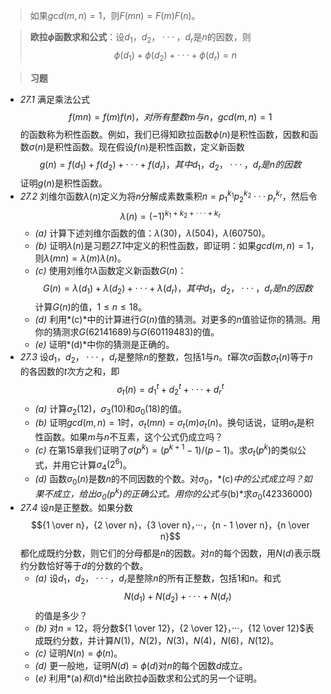 >如果$gcd(m, n) = 1$，则$F(mn) = F(m)F(n)$。

>**欧拉$\phi$函数求和公式**：设$d_1，d_2，···，d_r$是$n$的因数，则$$\phi(d_1) + \phi(d_2) + ··· + \phi(d_r) = n$$

>**习题**
- *27.1* 满足乘法公式$$f(mn) = f(m)f(n)，对所有整数m与n，gcd(m, n) = 1$$的函数称为积性函数。例如，我们已得知欧拉函数$\phi(n)$是积性函数，因数和函数$\sigma(n)$是积性函数。现在假设$f(n)$是积性函数，定义新函数$$g(n) = f(d_1) + f(d_2) + ··· + f(d_r)，其中d_1，d_2，···，d_r是n的因数$$证明$g(n)$是积性函数。
- *27.2* 刘维尔函数$\lambda(n)$定义为将$n$分解成素数乘积$n = p_1^{k_1}p_2^{k_2}···p_r^{k_r}$，然后令$$\lambda(n) = (-1)^{k_1 + k_2 + ··· + k_r}$$
	- *(a)* 计算下述刘维尔函数的值：$\lambda(30)$，$\lambda(504)$，$\lambda(60750)$。
	- *(b)* 证明$\lambda(n)$是习题*27.1*中定义的积性函数，即证明：如果$gcd(m, n) = 1$，则$\lambda(mn) = \lambda(m)\lambda(n)$。
	- *(c)* 使用刘维尔$\lambda$函数定义新函数$G(n)$：$$G(n) = \lambda(d_1) + \lambda(d_2) + ··· + \lambda(d_r)，其中d_1，d_2，···，d_r是n的因数$$计算$G(n)$的值，$1 \leq n \leq 18$。
	- *(d)* 利用*(c)*中的计算进行$G(n)$值的猜测。对更多的$n$值验证你的猜测。用你的猜测求$G(62141689)$与$G(60119483)$的值。
	- *(e)* 证明*(d)*中你的猜测是正确的。
- *27.3* 设$d_1，d_2，···，d_r$是整除$n$的整数，包括$1$与$n$。$t$幂次$\sigma$函数$\sigma_t(n)$等于$n$的各因数的$t$次方之和，即$$\sigma_t(n) = d_1^t + d_2^t + ··· + d_r^t$$
	- *(a)* 计算$\sigma_2(12)$，$\sigma_3(10)$和$\sigma_0(18)$的值。
	- *(b)* 证明$gcd(m, n) = 1$时，$\sigma_t(mn) = \sigma_t(m)\sigma_t(n)$。换句话说，证明$\sigma_t$是积性函数。如果$m$与$n$不互素，这个公式仍成立吗？
	- *(c)* 在第$15$章我们证明了$\sigma(p^k) = (p^{k + 1} - 1)/(p - 1)$。求$\sigma_t(p^k)$的类似公式，并用它计算$\sigma_4(2^6)$。
	- *(d)* 函数$\sigma_0(n)$是数$n$的不同因数的个数。对$\sigma_0$，*(c)*中的公式成立吗？如果不成立，给出$\sigma_0(p^k)$的正确公式。用你的公式与*(b)*求$\sigma_0(42336000)$
- *27.4* 设$n$是正整数。如果分数$${1 \over n}，{2 \over n}，{3 \over n}，···，{n - 1 \over n}，{n \over n}$$都化成既约分数，则它们的分母都是$n$的因数。对$n$的每个因数，用$N(d)$表示既约分数恰好等于$d$的分数的个数。
	- *(a)* 设$d_1，d_2，···，d_r$是整除$n$的所有正整数，包括$1$和$n$。和式$$N(d_1) + N(d_2) + ··· + N(d_r)$$的值是多少？
	- *(b)* 对$n = 12$，将分数${1 \over 12}，{2 \over 12}，···，{12 \over 12}$表成既约分数，并计算$N(1)，N(2)，N(3)，N(4)，N(6)，N(12)$。
	- *(c)* 证明$N(n) = \phi(n)$。
	- *(d)* 更一般地，证明$N(d) = \phi(d)$对$n$的每个因数$d$成立。
	- (*e)* 利用*(a)*和*(d)*给出欧拉$\phi$函数求和公式的另一个证明。